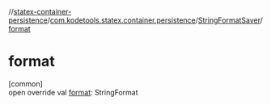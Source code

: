 //[statex-container-persistence](../../../index.md)/[com.kodetools.statex.container.persistence](../index.md)/[StringFormatSaver](index.md)/[format](format.md)

# format

[common]\
open override val [format](format.md): StringFormat
